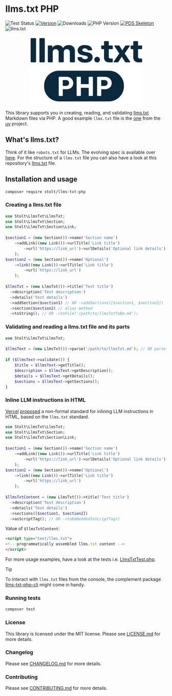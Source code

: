 # llms.txt PHP

![Test Status](https://github.com/raphaelstolt/llms-txt-php/workflows/test/badge.svg)
[![Version](http://img.shields.io/packagist/v/stolt/llms-txt-php.svg?style=flat)](https://packagist.org/packages/stolt/llms-txt-php)
![Downloads](https://img.shields.io/packagist/dt/stolt/llms-txt-php)
![PHP Version](https://img.shields.io/badge/php-8.1+-ff69b4.svg)
[![PDS Skeleton](https://img.shields.io/badge/pds-skeleton-blue.svg?style=flat)](https://github.com/php-pds/skeleton)
![llms.txt](https://img.shields.io/badge/llms.txt-available-blue.svg?style=flat)

<p align="center">
    <img src="llms-txt-logo.png" 
         alt="Llms txt logo">
</p>

This library supports you in creating, reading, and validating [llms.txt](https://llmstxt.org/) Markdown files via PHP.
A good example `llms.txt` file is the [one](https://docs.astral.sh/uv/llms.txt) from the [uv](https://docs.astral.sh/uv/) project.

## What's llms.txt?

Think of it like `robots.txt` for LLMs. The evolving spec is available over [here](https://llmstxt.org/). 
For the structure of a `llms.txt` file you can also have a look at this repository's [llms.txt](llms.txt) file.

## Installation and usage

```bash
composer require stolt/llms-txt-php
```

### Creating a llms.txt file

```php
use Stolt\LlmsTxt\LlmsTxt;
use Stolt\LlmsTxt\Section;
use Stolt\LlmsTxt\Section\Link;

$section1 = (new Section())->name('Section name')
    ->addLink((new Link())->urlTitle('Link title')
        ->url('https://link_url')->urlDetails('Optional link details')
    );
$section2 = (new Section())->name('Optional')
    ->link((new Link())->urlTitle('Link title')
        ->url('https://link_url')
    );

$llmsTxt = (new LlmsTxt())->title('Test title')
  ->description('Test description')
  ->details('Test details')
  ->addSection($section1) // OR ->addSections([$section1, $section2])
  ->section($section2) // alias method
  ->toString(); // OR ->toFile('/path/to/llmsTxtToBe.md');
```

### Validating and reading a llms.txt file and its parts

```php
use Stolt\LlmsTxt\LlmsTxt;

$llmsText = (new LlmsTxt())->parse('/path/to/llmsTxt.md'); // OR parse('markdown-string')

if ($llmsText->validate()) {
    $title = $llmsText->getTitle();
    $description = $llmsText->getDescription();
    $details = $llmsText->getDetails();
    $sections = $llmsText->getSections();
}
```

### Inline LLM instructions in HTML

[Vercel](https://vercel.com/) [proposed](https://vercel.com/blog/a-proposal-for-inline-llm-instructions-in-html) a non-formal 
standard for inlining LLM instructions in HTML, based on the `llms.txt` standard.

```php
use Stolt\LlmsTxt\LlmsTxt;
use Stolt\LlmsTxt\Section;
use Stolt\LlmsTxt\Section\Link;

$section1 = (new Section())->name('Section name')
    ->addLink((new Link())->urlTitle('Link title')
        ->url('https://link_url')->urlDetails('Optional link details')
    );
$section2 = (new Section())->name('Optional')
    ->link((new Link())->urlTitle('Link title')
        ->url('https://link_url')
    );

$llmsTxtContent = (new LlmsTxt())->title('Test title')
  ->description('Test description')
  ->details('Test details')
  ->sections([$section1, $section2])
  ->asScriptTag(); // OR ->toEmbeddedInScriptTag()
```

Value of `$llmsTxtContent`:

```html
<script type="text/llms.txt">
<!-- programmatically assembled llms.txt content -->
</script>
```

For more usage examples, have a look at the tests i.e. [LlmsTxtTest.php](tests/LlmsTxtTest.php).

> [!TIP]
> To interact with `llms.txt` files from the console, the complement package [llms-txt-php-cli](https://github.com/raphaelstolt/llms-txt-php-cli) might come in handy.

### Running tests

``` bash
composer test
```

### License

This library is licensed under the MIT license. Please see [LICENSE.md](LICENSE.md) for more details.

### Changelog

Please see [CHANGELOG.md](CHANGELOG.md) for more details.

### Contributing

Please see [CONTRIBUTING.md](.github/CONTRIBUTING.md) for more details.
